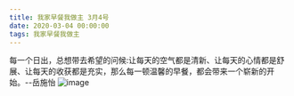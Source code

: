 ```yaml
---
title: 我家早餐我做主 3月4号
date: 2020-03-04 00:00:00
tags: 我家早餐我做主
---
```

每一个日出，总想带去希望的问候:让每天的空气都是清新、让每天的心情都是舒展、让每天的收获都是充实，那么每一顿温馨的早餐，都会带来一个崭新的开始。--岳施怡
![image](1.jpg)